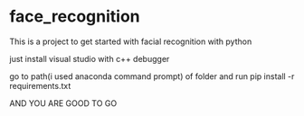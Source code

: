 # face_recognition
This is a project to get started with facial recognition with python

just install visual studio with c++ debugger

go to path(i used anaconda command prompt) of folder and run pip install -r requirements.txt

AND YOU ARE GOOD TO GO
